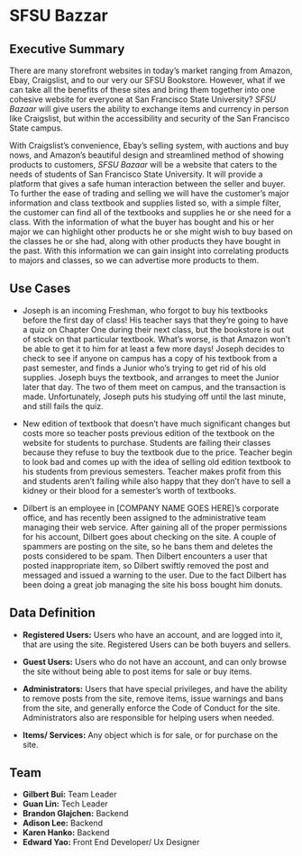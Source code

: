 # SFSU Bazzar

## Executive Summary

There are many storefront websites in today’s market ranging from Amazon,
Ebay, Craigslist, and to our very our SFSU Bookstore. However, what if we can take all
the benefits of these sites and bring them together into one cohesive website for everyone
at San Francisco State University? *SFSU Bazaar* will give users the ability to exchange
items and currency in person like Craigslist, but within the accessibility and security of
the San Francisco State campus.

With Craigslist’s convenience, Ebay’s selling system, with auctions and buy
nows, and Amazon’s beautiful design and streamlined method of showing products to
customers, *SFSU Bazaar* will be a website that caters to the needs of students of San
Francisco State University. It will provide a platform that gives a safe human interaction
between the seller and buyer. To further the ease of trading and selling we will have the
customer’s major information and class textbook and supplies listed so, with a simple
filter, the customer can find all of the textbooks and supplies he or she need for a class.
With the information of what the buyer has bought and his or her major we can highlight
other products he or she might wish to buy based on the classes he or she had, along with
other products they have bought in the past. With this information we can gain insight
into correlating products to majors and classes, so we can advertise more products to
them.

## Use Cases

- Joseph is an incoming Freshman, who forgot to buy his textbooks before the first
day of class! His teacher says that they’re going to have a quiz on Chapter One during
their next class, but the bookstore is out of stock on that particular textbook. What’s
worse, is that Amazon won’t be able to get it to him for at least a few more days! Joseph
decides to check to see if anyone on campus has a copy of his textbook from a past
semester, and finds a Junior who’s trying to get rid of his old supplies. Joseph buys the
textbook, and arranges to meet the Junior later that day. The two of them meet on
campus, and the transaction is made. Unfortunately, Joseph puts his studying off until the
last minute, and still fails the quiz.

- New edition of textbook that doesn’t have much significant changes but costs
more so teacher posts previous edition of the textbook on the website for students to
purchase. Students are failing their classes because they refuse to buy the textbook due to
the price. Teacher begin to look bad and comes up with the idea of selling old edition
textbook to his students from previous semesters. Teacher makes profit from this and
students aren’t failing while also happy that they don’t have to sell a kidney or their blood
for a semester’s worth of textbooks.

- Dilbert is an employee in [COMPANY NAME GOES HERE]’s corporate office,
and has recently been assigned to the administrative team managing their web service.
After gaining all of the proper permissions for his account, Dilbert goes about checking
on the site. A couple of spammers are posting on the site, so he bans them and deletes the
posts considered to be spam. Then Dilbert encounters a user that posted inappropriate
item, so Dilbert swiftly removed the post and messaged and issued a warning to the user.
Due to the fact Dilbert has been doing a great job managing the site his boss bought him
donuts.

## Data Definition

- **Registered Users:** Users who have an account, and are logged into it, that are
using the site. Registered Users can be both buyers and sellers.

- **Guest Users:** Users who do not have an account, and can only browse the
site without being able to post items for sale or buy items.

- **Administrators:** 
Users that have special privileges, and have the ability to
remove posts from the site, remove items, issue warnings and bans from the site,
and generally enforce the Code of Conduct for the site. Administrators also are
responsible for helping users when needed.

- **Items/
Services:** Any object which is for sale, or for purchase on the site.

## Team

- **Gilbert Bui:** Team Leader
- **Guan Lin:** Tech Leader
- **Brandon Glajchen:** Backend
- **Adison Lee:** Backend
- **Karen Hanko:** Backend
- **Edward Yao:** Front End Developer/ Ux Designer